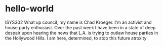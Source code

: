 # hello-world
ISYS302
What up council, my name is Chad Kroeger. I'm an activist and house party enthusiast. Over the past week I have been in a state of deep despair upon hearing the news that L.A. is trying to outlaw house parties in the Hollywood Hills. I am here, determined, to stop this future atroxity

